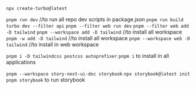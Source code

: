 
`npx create-turbo@latest`

`pnpm run dev` //to run all repo dev scripts in package.json
`pnpm run build`
`turbo dev --filter api`
`pnpm --filter web run dev`
`pnpm --filter web add -D tailwind`
`pnpm --workspace add -D tailwind` //to install all workspace
`pnpm -w add -D tailwind` //to install all workspace
`pnpm --workspace web -D tailwind` //to install in web workspace

`pnpm i -D tailwindcss postcss autoprefixer`
`pnpm i` to install in all applications

`pnpm --workspace story-next-ui-doc storybook`
`npx storybook@latest init`
`pnpm storybook` to run storybook

<!--
storybook: 
https://www.youtube.com/watch?v=exCTI9nOc-E&t=34s

Turborepo:
https://www.youtube.com/watch?v=mxLLIwZ93nY

With Prisma:
https://github.com/vercel/turbo/tree/main/examples/with-prisma

-->
